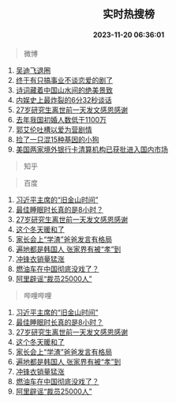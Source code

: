 <div align="center"><h2>实时热搜榜</h2><h4>2023-11-20 06:36:01</h4></div>

> 微博  

1. [吴迪飞退圈](https://s.weibo.com/weibo?q=%E5%90%B4%E8%BF%AA%E9%A3%9E%E9%80%80%E5%9C%88&t=31&band_rank=1&Refer=top)<br />
2. [终于有只搞事业不谈恋爱的剧了](https://s.weibo.com/weibo?q=%23%E7%BB%88%E4%BA%8E%E6%9C%89%E5%8F%AA%E6%90%9E%E4%BA%8B%E4%B8%9A%E4%B8%8D%E8%B0%88%E6%81%8B%E7%88%B1%E7%9A%84%E5%89%A7%E4%BA%86%23&t=31&band_rank=2&Refer=top)<br />
3. [诗词藏着中国山水间的绝美景致](https://s.weibo.com/weibo?q=%23%E8%AF%97%E8%AF%8D%E8%97%8F%E7%9D%80%E4%B8%AD%E5%9B%BD%E5%B1%B1%E6%B0%B4%E9%97%B4%E7%9A%84%E7%BB%9D%E7%BE%8E%E6%99%AF%E8%87%B4%23&t=31&band_rank=3&Refer=top)<br />
4. [内娱史上最炸裂的6分32秒谈话](https://s.weibo.com/weibo?q=%23%E5%86%85%E5%A8%B1%E5%8F%B2%E4%B8%8A%E6%9C%80%E7%82%B8%E8%A3%82%E7%9A%846%E5%88%8632%E7%A7%92%E8%B0%88%E8%AF%9D%23&t=31&band_rank=4&Refer=top)<br />
5. [27岁研究生离世前一天发文感恩感谢](https://s.weibo.com/weibo?q=%2327%E5%B2%81%E7%A0%94%E7%A9%B6%E7%94%9F%E7%A6%BB%E4%B8%96%E5%89%8D%E4%B8%80%E5%A4%A9%E5%8F%91%E6%96%87%E6%84%9F%E6%81%A9%E6%84%9F%E8%B0%A2%23&t=31&band_rank=5&Refer=top)<br />
6. [去年我国初婚人数低于1100万](https://s.weibo.com/weibo?q=%23%E5%8E%BB%E5%B9%B4%E6%88%91%E5%9B%BD%E5%88%9D%E5%A9%9A%E4%BA%BA%E6%95%B0%E4%BD%8E%E4%BA%8E1100%E4%B8%87%23&t=31&band_rank=6&Refer=top)<br />
7. [郭艾伦吐槽以爱为营剧情](https://s.weibo.com/weibo?q=%23%E9%83%AD%E8%89%BE%E4%BC%A6%E5%90%90%E6%A7%BD%E4%BB%A5%E7%88%B1%E4%B8%BA%E8%90%A5%E5%89%A7%E6%83%85%23&t=31&band_rank=7&Refer=top)<br />
8. [捡了一只混15种基因的小狗](https://s.weibo.com/weibo?q=%E6%8D%A1%E4%BA%86%E4%B8%80%E5%8F%AA%E6%B7%B715%E7%A7%8D%E5%9F%BA%E5%9B%A0%E7%9A%84%E5%B0%8F%E7%8B%97&t=31&band_rank=8&Refer=top)<br />
9. [美国两家境外银行卡清算机构已获批进入国内市场](https://s.weibo.com/weibo?q=%23%E7%BE%8E%E5%9B%BD%E4%B8%A4%E5%AE%B6%E5%A2%83%E5%A4%96%E9%93%B6%E8%A1%8C%E5%8D%A1%E6%B8%85%E7%AE%97%E6%9C%BA%E6%9E%84%E5%B7%B2%E8%8E%B7%E6%89%B9%E8%BF%9B%E5%85%A5%E5%9B%BD%E5%86%85%E5%B8%82%E5%9C%BA%23&t=31&band_rank=9&Refer=top)<br />

> 知乎  


> 百度  

1. [习近平主席的“旧金山时间”](https://www.baidu.com/s?wd=%E4%B9%A0%E8%BF%91%E5%B9%B3%E4%B8%BB%E5%B8%AD%E7%9A%84%E2%80%9C%E6%97%A7%E9%87%91%E5%B1%B1%E6%97%B6%E9%97%B4%E2%80%9D&sa=fyb_news&rsv_dl=fyb_news)<br />
2. [最佳睡眠时长真的是8小时？](https://www.baidu.com/s?wd=%E6%9C%80%E4%BD%B3%E7%9D%A1%E7%9C%A0%E6%97%B6%E9%95%BF%E7%9C%9F%E7%9A%84%E6%98%AF8%E5%B0%8F%E6%97%B6%EF%BC%9F&sa=fyb_news&rsv_dl=fyb_news)<br />
3. [27岁研究生离世前一天发文感恩感谢](https://www.baidu.com/s?wd=27%E5%B2%81%E7%A0%94%E7%A9%B6%E7%94%9F%E7%A6%BB%E4%B8%96%E5%89%8D%E4%B8%80%E5%A4%A9%E5%8F%91%E6%96%87%E6%84%9F%E6%81%A9%E6%84%9F%E8%B0%A2&sa=fyb_news&rsv_dl=fyb_news)<br />
4. [这个冬天暖和了](https://www.baidu.com/s?wd=%E8%BF%99%E4%B8%AA%E5%86%AC%E5%A4%A9%E6%9A%96%E5%92%8C%E4%BA%86&sa=fyb_news&rsv_dl=fyb_news)<br />
5. [家长会上“学渣”爸爸发言有格局](https://www.baidu.com/s?wd=%E5%AE%B6%E9%95%BF%E4%BC%9A%E4%B8%8A%E2%80%9C%E5%AD%A6%E6%B8%A3%E2%80%9D%E7%88%B8%E7%88%B8%E5%8F%91%E8%A8%80%E6%9C%89%E6%A0%BC%E5%B1%80&sa=fyb_news&rsv_dl=fyb_news)<br />
6. [遍地都是韩国人 张家界有被“孝”到](https://www.baidu.com/s?wd=%E9%81%8D%E5%9C%B0%E9%83%BD%E6%98%AF%E9%9F%A9%E5%9B%BD%E4%BA%BA+%E5%BC%A0%E5%AE%B6%E7%95%8C%E6%9C%89%E8%A2%AB%E2%80%9C%E5%AD%9D%E2%80%9D%E5%88%B0&sa=fyb_news&rsv_dl=fyb_news)<br />
7. [冲锋衣销量猛涨](https://www.baidu.com/s?wd=%E5%86%B2%E9%94%8B%E8%A1%A3%E9%94%80%E9%87%8F%E7%8C%9B%E6%B6%A8&sa=fyb_news&rsv_dl=fyb_news)<br />
8. [燃油车在中国彻底没戏了？](https://www.baidu.com/s?wd=%E7%87%83%E6%B2%B9%E8%BD%A6%E5%9C%A8%E4%B8%AD%E5%9B%BD%E5%BD%BB%E5%BA%95%E6%B2%A1%E6%88%8F%E4%BA%86%EF%BC%9F&sa=fyb_news&rsv_dl=fyb_news)<br />
9. [阿里辟谣“裁员25000人”](https://www.baidu.com/s?wd=%E9%98%BF%E9%87%8C%E8%BE%9F%E8%B0%A3%E2%80%9C%E8%A3%81%E5%91%9825000%E4%BA%BA%E2%80%9D&sa=fyb_news&rsv_dl=fyb_news)<br />

> 哔哩哔哩  

1. [习近平主席的“旧金山时间”](https://www.baidu.com/s?wd=%E4%B9%A0%E8%BF%91%E5%B9%B3%E4%B8%BB%E5%B8%AD%E7%9A%84%E2%80%9C%E6%97%A7%E9%87%91%E5%B1%B1%E6%97%B6%E9%97%B4%E2%80%9D&sa=fyb_news&rsv_dl=fyb_news)<br />
2. [最佳睡眠时长真的是8小时？](https://www.baidu.com/s?wd=%E6%9C%80%E4%BD%B3%E7%9D%A1%E7%9C%A0%E6%97%B6%E9%95%BF%E7%9C%9F%E7%9A%84%E6%98%AF8%E5%B0%8F%E6%97%B6%EF%BC%9F&sa=fyb_news&rsv_dl=fyb_news)<br />
3. [27岁研究生离世前一天发文感恩感谢](https://www.baidu.com/s?wd=27%E5%B2%81%E7%A0%94%E7%A9%B6%E7%94%9F%E7%A6%BB%E4%B8%96%E5%89%8D%E4%B8%80%E5%A4%A9%E5%8F%91%E6%96%87%E6%84%9F%E6%81%A9%E6%84%9F%E8%B0%A2&sa=fyb_news&rsv_dl=fyb_news)<br />
4. [这个冬天暖和了](https://www.baidu.com/s?wd=%E8%BF%99%E4%B8%AA%E5%86%AC%E5%A4%A9%E6%9A%96%E5%92%8C%E4%BA%86&sa=fyb_news&rsv_dl=fyb_news)<br />
5. [家长会上“学渣”爸爸发言有格局](https://www.baidu.com/s?wd=%E5%AE%B6%E9%95%BF%E4%BC%9A%E4%B8%8A%E2%80%9C%E5%AD%A6%E6%B8%A3%E2%80%9D%E7%88%B8%E7%88%B8%E5%8F%91%E8%A8%80%E6%9C%89%E6%A0%BC%E5%B1%80&sa=fyb_news&rsv_dl=fyb_news)<br />
6. [遍地都是韩国人 张家界有被“孝”到](https://www.baidu.com/s?wd=%E9%81%8D%E5%9C%B0%E9%83%BD%E6%98%AF%E9%9F%A9%E5%9B%BD%E4%BA%BA+%E5%BC%A0%E5%AE%B6%E7%95%8C%E6%9C%89%E8%A2%AB%E2%80%9C%E5%AD%9D%E2%80%9D%E5%88%B0&sa=fyb_news&rsv_dl=fyb_news)<br />
7. [冲锋衣销量猛涨](https://www.baidu.com/s?wd=%E5%86%B2%E9%94%8B%E8%A1%A3%E9%94%80%E9%87%8F%E7%8C%9B%E6%B6%A8&sa=fyb_news&rsv_dl=fyb_news)<br />
8. [燃油车在中国彻底没戏了？](https://www.baidu.com/s?wd=%E7%87%83%E6%B2%B9%E8%BD%A6%E5%9C%A8%E4%B8%AD%E5%9B%BD%E5%BD%BB%E5%BA%95%E6%B2%A1%E6%88%8F%E4%BA%86%EF%BC%9F&sa=fyb_news&rsv_dl=fyb_news)<br />
9. [阿里辟谣“裁员25000人”](https://www.baidu.com/s?wd=%E9%98%BF%E9%87%8C%E8%BE%9F%E8%B0%A3%E2%80%9C%E8%A3%81%E5%91%9825000%E4%BA%BA%E2%80%9D&sa=fyb_news&rsv_dl=fyb_news)<br />
